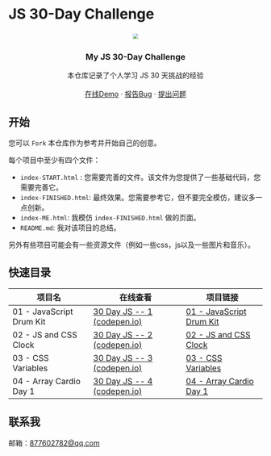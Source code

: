 ﻿# JS 30-Day Challenge

<a href="https://github.com/LY220214/JavaScript30" style="with:100%;display: flex;align-items: center;justify-content: center;">
    <img src="https://javascript30.com/images/JS3-social-share.png" style="transform: scale(0.7)"/>
</a>

  <h3 align="center">My JS 30-Day Challenge</h3>
  <p align="center">
    本仓库记录了个人学习 JS 30 天挑战的经验
    <br />
    <br />
    <a href="https://codepen.io/LY220214">在线Demo</a>
    ·
    <a href="https://github.com/LY220214/JavaScript30/issues">报告Bug</a>
    ·
    <a href="https://github.com/LY220214/JavaScript30/issues">提出问题</a>
  </p>




## 开始

您可以 `Fork` 本仓库作为参考并开始自己的创意。



每个项目中至少有四个文件：

- `index-START.html` : 您需要完善的文件。该文件为您提供了一些基础代码，您需要完善它。
- `index-FINISHED.html`: 最终效果。您需要参考它，但不要完全模仿，建议多一点创新。
- `index-ME.html`: 我模仿 `index-FINISHED.html` 做的页面。
- `README.md`: 我对该项目的总结。

另外有些项目可能会有一些资源文件（例如一些css，js以及一些图片和音乐）。



## 快速目录

| 项目名                   | 在线查看                                                     | 项目链接                                                     |
| ------------------------ | ------------------------------------------------------------ | ------------------------------------------------------------ |
| 01 - JavaScript Drum Kit | [30 Day JS -- 1 (codepen.io)](https://codepen.io/LY220214/full/oNRNbYB) | [01 - JavaScript Drum Kit](01%20-%20JavaScript%20Drum%20Kit) |
| 02 - JS and CSS Clock    | [30 Day JS -- 2 (codepen.io)](https://codepen.io/LY220214/full/MWdWVpV) | [02 - JS and CSS Clock](02%20-%20JS%20and%20CSS%20Clock)     |
| 03 - CSS Variables       | [30 Day JS -- 3 (codepen.io)](https://codepen.io/LY220214/full/OJYPJKg) | [03 - CSS Variables](03%20-%20CSS%20Variables)               |
| 04 - Array Cardio Day 1  | [30 Day JS -- 4 (codepen.io)](https://codepen.io/LY220214/full/eYamEJx) | [04 - Array Cardio Day 1](04%20-%20Array%20Cardio%20Day%201) |



## 联系我

邮箱：877602782@qq.com

